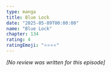 ```yaml
---
type: manga
title: Blue Lock
date: "2025-05-09T00:00:00"
name: "Blue Lock"
chapter: 134
rating: 4
ratingEmoji: "⭐️⭐️⭐️⭐️"
---
```


_[No review was written for this episode]_